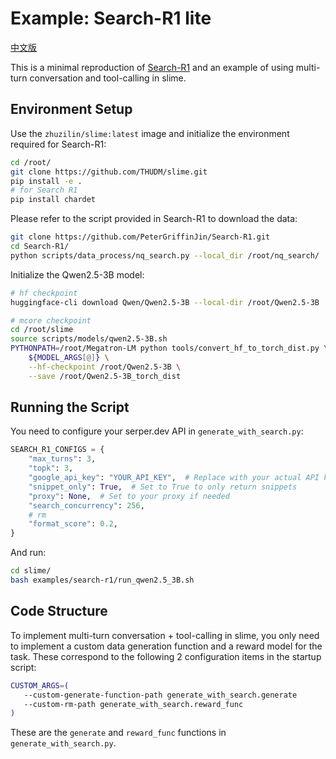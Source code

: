 # Example: Search-R1 lite

[中文版](./README_zh.md)

This is a minimal reproduction of [Search-R1](https://github.com/PeterGriffinJin/Search-R1) and an example of using multi-turn conversation and tool-calling in slime.

## Environment Setup

Use the `zhuzilin/slime:latest` image and initialize the environment required for Search-R1:

```bash
cd /root/
git clone https://github.com/THUDM/slime.git
pip install -e .
# for Search R1
pip install chardet
```

Please refer to the script provided in Search-R1 to download the data:

```bash
git clone https://github.com/PeterGriffinJin/Search-R1.git
cd Search-R1/
python scripts/data_process/nq_search.py --local_dir /root/nq_search/
```

Initialize the Qwen2.5-3B model:

```bash
# hf checkpoint
huggingface-cli download Qwen/Qwen2.5-3B --local-dir /root/Qwen2.5-3B

# mcore checkpoint
cd /root/slime
source scripts/models/qwen2.5-3B.sh
PYTHONPATH=/root/Megatron-LM python tools/convert_hf_to_torch_dist.py \
    ${MODEL_ARGS[@]} \
    --hf-checkpoint /root/Qwen2.5-3B \
    --save /root/Qwen2.5-3B_torch_dist
```

## Running the Script

You need to configure your serper.dev API in `generate_with_search.py`:

```python
SEARCH_R1_CONFIGS = {
    "max_turns": 3,
    "topk": 3,
    "google_api_key": "YOUR_API_KEY",  # Replace with your actual API key
    "snippet_only": True,  # Set to True to only return snippets
    "proxy": None,  # Set to your proxy if needed
    "search_concurrency": 256,
    # rm
    "format_score": 0.2,
}
```

And run:

```bash
cd slime/
bash examples/search-r1/run_qwen2.5_3B.sh
```

## Code Structure

To implement multi-turn conversation + tool-calling in slime, you only need to implement a custom data generation function and a reward model for the task. These correspond to the following 2 configuration items in the startup script:

```bash
CUSTOM_ARGS=(
   --custom-generate-function-path generate_with_search.generate
   --custom-rm-path generate_with_search.reward_func
)
```

These are the `generate` and `reward_func` functions in `generate_with_search.py`.
